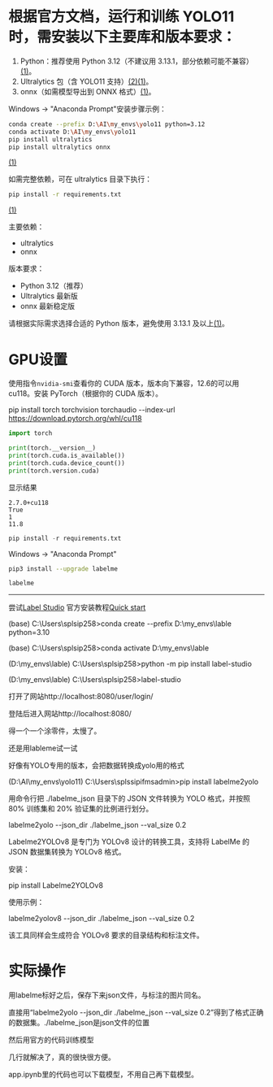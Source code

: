 # 根据官方文档，运行和训练 YOLO11 时，需安装以下主要库和版本要求：

1. Python：推荐使用 Python 3.12（不建议用 3.13.1，部分依赖可能不兼容）[(1)](https://docs.ultralytics.com/guides/azureml-quickstart)。
2. Ultralytics 包（含 YOLO11 支持）[(2)](https://docs.ultralytics.com/models/yolo11)[(1)](https://docs.ultralytics.com/guides/azureml-quickstart)。
3. onnx（如需模型导出到 ONNX 格式）[(1)](https://docs.ultralytics.com/guides/azureml-quickstart)。

Windows -> "Anaconda Prompt"安装步骤示例：

```bash
conda create --prefix D:\AI\my_envs\yolo11 python=3.12
conda activate D:\AI\my_envs\yolo11
pip install ultralytics
pip install ultralytics onnx
```
[(1)](https://docs.ultralytics.com/guides/azureml-quickstart)

如需完整依赖，可在 ultralytics 目录下执行：

```bash
pip install -r requirements.txt
```
[(1)](https://docs.ultralytics.com/guides/azureml-quickstart)

主要依赖：
- ultralytics
- onnx

版本要求：
- Python 3.12（推荐）
- Ultralytics 最新版
- onnx 最新稳定版

请根据实际需求选择合适的 Python 版本，避免使用 3.13.1 及以上[(1)](https://docs.ultralytics.com/guides/azureml-quickstart)。

# GPU设置

使用指令`nvidia-smi`查看你的 CUDA 版本，版本向下兼容，12.6的可以用cu118。安装 PyTorch（根据你的 CUDA 版本）。

pip install torch torchvision torchaudio --index-url https://download.pytorch.org/whl/cu118

```python
import torch

print(torch.__version__)
print(torch.cuda.is_available())
print(torch.cuda.device_count())
print(torch.version.cuda)
```

显示结果
```
2.7.0+cu118
True
1
11.8
```

```python
pip install -r requirements.txt
```

Windows -> "Anaconda Prompt"
```bash
pip3 install --upgrade labelme

labelme
```

---

尝试[Label Studio](https://labelstud.io/)
官方安装教程[Quick start](https://labelstud.io/guide/quick_start)

(base) C:\Users\splsip258>conda create --prefix D:\my_envs\lable python=3.10

(base) C:\Users\splsip258>conda activate D:\my_envs\lable

(D:\my_envs\lable) C:\Users\splsip258>python -m pip install label-studio

(D:\my_envs\lable) C:\Users\splsip258>label-studio

打开了网站http://localhost:8080/user/login/

登陆后进入网站http://localhost:8080/

得一个一个涂零件，太慢了。

还是用lableme试一试

好像有YOLO专用的版本，会把数据转换成yolo用的格式

(D:\AI\my_envs\yolo11) C:\Users\splssipifmsadmin>pip install labelme2yolo

用命令行把 ./labelme_json 目录下的 JSON 文件转换为 YOLO 格式，并按照 80% 训练集和 20% 验证集的比例进行划分。

labelme2yolo --json_dir ./labelme_json --val_size 0.2

Labelme2YOLOv8 是专门为 YOLOv8 设计的转换工具，支持将 LabelMe 的 JSON 数据集转换为 YOLOv8 格式。

安装：

pip install Labelme2YOLOv8

使用示例：

labelme2yolov8 --json_dir ./labelme_json --val_size 0.2

该工具同样会生成符合 YOLOv8 要求的目录结构和标注文件。

# 实际操作

用labelme标好之后，保存下来json文件，与标注的图片同名。

直接用“labelme2yolo --json_dir ./labelme_json --val_size 0.2”得到了格式正确的数据集。./labelme_json是json文件的位置

然后用官方的代码训练模型

几行就解决了，真的很快很方便。

app.ipynb里的代码也可以下载模型，不用自己再下载模型。
